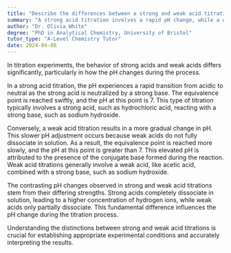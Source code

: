 ```yaml
---
title: "Describe the differences between a strong and weak acid titration"
summary: "A strong acid titration involves a rapid pH change, while a weak acid titration has a gradual pH change."
author: "Dr. Olivia White"
degree: "PhD in Analytical Chemistry, University of Bristol"
tutor_type: "A-Level Chemistry Tutor"
date: 2024-04-08
---
```


In titration experiments, the behavior of strong acids and weak acids differs significantly, particularly in how the pH changes during the process.

In a strong acid titration, the pH experiences a rapid transition from acidic to neutral as the strong acid is neutralized by a strong base. The equivalence point is reached swiftly, and the pH at this point is $7$. This type of titration typically involves a strong acid, such as hydrochloric acid, reacting with a strong base, such as sodium hydroxide.

Conversely, a weak acid titration results in a more gradual change in pH. This slower pH adjustment occurs because weak acids do not fully dissociate in solution. As a result, the equivalence point is reached more slowly, and the pH at this point is greater than $7$. This elevated pH is attributed to the presence of the conjugate base formed during the reaction. Weak acid titrations generally involve a weak acid, like acetic acid, combined with a strong base, such as sodium hydroxide.

The contrasting pH changes observed in strong and weak acid titrations stem from their differing strengths. Strong acids completely dissociate in solution, leading to a higher concentration of hydrogen ions, while weak acids only partially dissociate. This fundamental difference influences the pH change during the titration process.

Understanding the distinctions between strong and weak acid titrations is crucial for establishing appropriate experimental conditions and accurately interpreting the results.
    